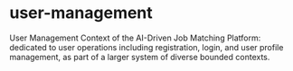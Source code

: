 # user-management
User Management Context of the AI-Driven Job Matching Platform: dedicated to user operations including registration, login, and user profile management, as part of a larger system of diverse bounded contexts.
